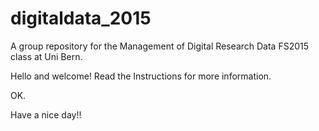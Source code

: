 # digitaldata_2015
A group repository for the Management of Digital Research Data FS2015 class
at Uni Bern.

Hello and welcome! Read the Instructions for more information.

OK.

Have a nice day!!